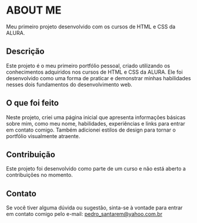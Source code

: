 # ABOUT ME

Meu primeiro projeto desenvolvido com os cursos de HTML e CSS da ALURA.

## Descrição

Este projeto é o meu primeiro portfólio pessoal, criado utilizando os conhecimentos adquiridos nos cursos de HTML e CSS da ALURA. Ele foi desenvolvido como uma forma de praticar e demonstrar minhas habilidades nesses dois fundamentos do desenvolvimento web.

## O que foi feito

Neste projeto, criei uma página inicial que apresenta informações básicas sobre mim, como meu nome, habilidades, experiências e links para entrar em contato comigo. Também adicionei estilos de design para tornar o portfólio visualmente atraente.

## Contribuição

Este projeto foi desenvolvido como parte de um curso e não está aberto a contribuições no momento.

## Contato

Se você tiver alguma dúvida ou sugestão, sinta-se à vontade para entrar em contato comigo pelo e-mail: pedro_santarem@yahoo.com.br

